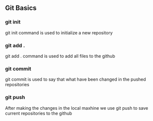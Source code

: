 ## Git Basics

### git init 
git init command is used to initialize a new repository

### git add .
git add . command is used to add all files to the github

### git commit 
git commit is used to say that what have been changed in the pushed repositories 

### git push 
After making the changes in the local maxhine we use git push to save current repositories to the github 
